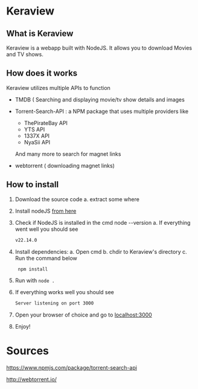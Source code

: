 # Keraview

## What is Keraview
Keraview is a webapp built with NodeJS. It allows you to download Movies and TV shows.

## How does it works
Keraview utilizes multiple APIs to function

 - TMDB ( Searching and displaying movie/tv show details and images
 - Torrent-Search-API : a NPM package that uses multiple providers like
	 - ThePirateBay API
	 - YTS API
	 - 1337X API
	 - NyaSii API

	 And many more to search for magnet links
 - webtorrent ( downloading magnet links)

## How to install

 1. Download the source code
	 a. extract some where 
 2. Install nodeJS [from here](https://nodejs.org/en)
 3. Check if NodeJS is installed in the cmd node --version
	 a. If everything went well you should see
	 ```bash
	 v22.14.0
	 ``` 
	
 4. Install dependencies:
	 a. Open cmd
	 b. chdir to Keraview's directory
	 c. Run the command below
	 ```bash
	  npm install
	```
5. Run with ```node .```
6. If everything works well you should see 
	```bash
	Server listening on port 3000
	```
7. Open your browser of choice and go to [localhost:3000](localhost:3000)
8. Enjoy!

# Sources
https://www.npmjs.com/package/torrent-search-api

http://webtorrent.io/
